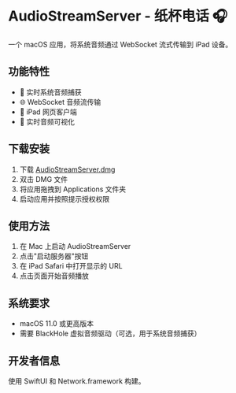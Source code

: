 # AudioStreamServer - 纸杯电话 🎧

一个 macOS 应用，将系统音频通过 WebSocket 流式传输到 iPad 设备。

## 功能特性

- 🎵 实时系统音频捕获
- 🌐 WebSocket 音频流传输  
- 📱 iPad 网页客户端
- 🎨 实时音频可视化

## 下载安装

1. 下载 [AudioStreamServer.dmg](AudioStreamServer.dmg)
2. 双击 DMG 文件
3. 将应用拖拽到 Applications 文件夹
4. 启动应用并按照提示授权权限

## 使用方法

1. 在 Mac 上启动 AudioStreamServer
2. 点击"启动服务器"按钮
3. 在 iPad Safari 中打开显示的 URL
4. 点击页面开始音频播放

## 系统要求

- macOS 11.0 或更高版本
- 需要 BlackHole 虚拟音频驱动（可选，用于系统音频捕获）

## 开发者信息

使用 SwiftUI 和 Network.framework 构建。
